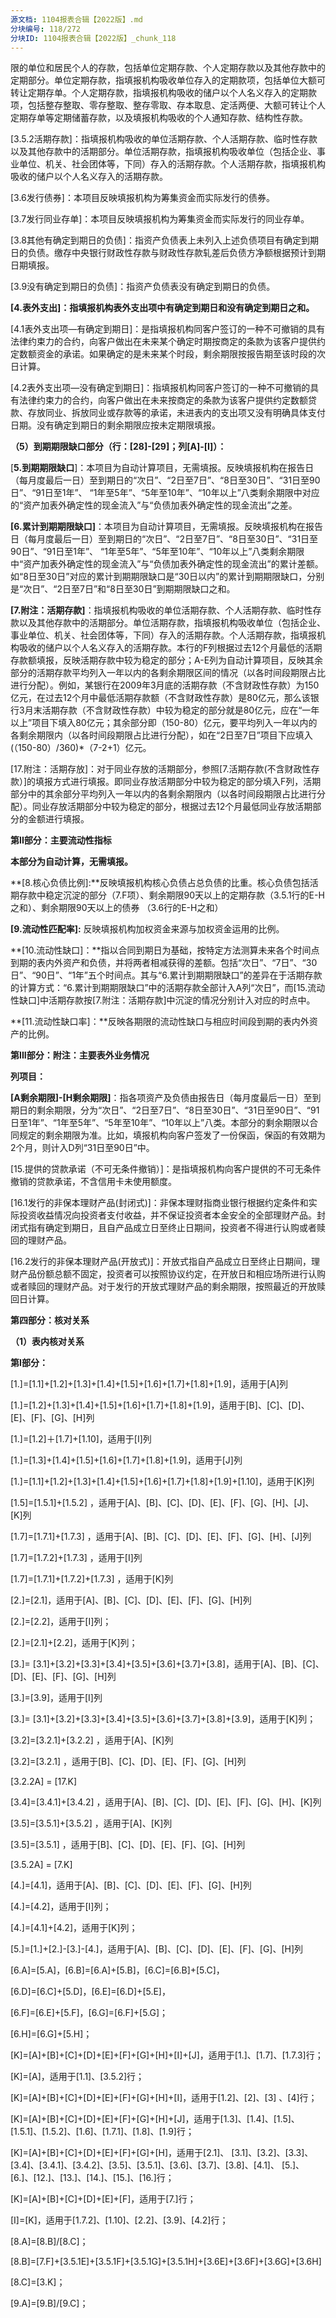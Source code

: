 ```yaml
---
源文档: 1104报表合辑【2022版】.md
分块编号: 118/272
分块ID: 1104报表合辑【2022版】_chunk_118
---
```


限的单位和居民个人的存款，包括单位定期存款、个人定期存款以及其他存款中的定期部分。单位定期存款，指填报机构吸收单位存入的定期款项，包括单位大额可转让定期存单。个人定期存款，指填报机构吸收的储户以个人名义存入的定期款项，包括整存整取、零存整取、整存零取、存本取息、定活两便、大额可转让个人定期存单等定期储蓄存款，以及填报机构吸收的个人通知存款、结构性存款。

[3.5.2活期存款]：指填报机构吸收的单位活期存款、个人活期存款、临时性存款以及其他存款中的活期部分。单位活期存款，指填报机构吸收单位（包括企业、事业单位、机关、社会团体等，下同）存入的活期存款。个人活期存款，指填报机构吸收的储户以个人名义存入的活期存款。

[3.6发行债券]：本项目反映填报机构为筹集资金而实际发行的债券。

[3.7发行同业存单]：本项目反映填报机构为筹集资金而实际发行的同业存单。

[3.8其他有确定到期日的负债]：指资产负债表上未列入上述负债项目有确定到期日的负债。缴存中央银行财政性存款与财政性存款轧差后负债方净额根据预计到期日期填报。

[3.9没有确定到期日的负债]：指资产负债表没有确定到期日的负债。

**[4.表外支出]：指填报机构表外支出项中有确定到期日和没有确定到期日之和。**

[4.1表外支出项—有确定到期日]：是指填报机构同客户签订的一种不可撤销的具有法律约束力的合约，向客户做出在未来某个确定时期按商定的条款为该客户提供约定数额资金的承诺。如果确定的是未来某个时段，剩余期限按报告期至该时段的次日计算。

[4.2表外支出项—没有确定到期日]：指填报机构同客户签订的一种不可撤销的具有法律约束力的合约，向客户做出在未来按商定的条款为该客户提供约定数额贷款、存放同业、拆放同业或存款等的承诺，未进表内的支出项又没有明确具体支付日期。没有确定到期日的剩余期限应按未定期限填报。

**（5）到期期限缺口部分（行：[28]-[29]；列[A]-[I]）：**

[**5.到期期限缺口**]：本项目为自动计算项目，无需填报。反映填报机构在报告日（每月度最后一日）至到期日的“次日”、“2日至7日”、“8日至30日”、“31日至90日”、“91日至1年”、 “1年至5年”、“5年至10年”、“10年以上”八类剩余期限中对应的“资产加表外确定性的现金流入”与“负债加表外确定性的现金流出”之差。

**[6.累计到期期限缺口]**：本项目为自动计算项目，无需填报。反映填报机构在报告日（每月度最后一日）至到期日的“次日”、“2日至7日”、“8日至30日”、“31日至90日”、“91日至1年”、 “1年至5年”、“5年至10年”、“10年以上”八类剩余期限中“资产加表外确定性的现金流入”与“负债加表外确定性的现金流出”的累计差额。如“8日至30日”对应的累计到期期限缺口是“30日以内”的累计到期期限缺口，分别是“次日”、“2日至7日”和“8日至30日”到期期限缺口之和。

**[7.附注：活期存款]**：指填报机构吸收的单位活期存款、个人活期存款、临时性存款以及其他存款中的活期部分。单位活期存款，指填报机构吸收单位（包括企业、事业单位、机关、社会团体等，下同）存入的活期存款。个人活期存款，指填报机构吸收的储户以个人名义存入的活期存款。本行的F列根据过去12个月最低的活期存款额填报，反映活期存款中较为稳定的部分；A-E列为自动计算项目，反映其余部分的活期存款平均列入一年以内的各剩余期限区间的情况（以各时间段期限占比进行分配）。例如，某银行在2009年3月底的活期存款（不含财政性存款）为150亿元，在过去12个月中最低活期存款额（不含财政性存款）是80亿元，那么该银行3月末活期存款（不含财政性存款）中较为稳定的部分就是80亿元，应在“一年以上”项目下填入80亿元；其余部分即（150-80）亿元，要平均列入一年以内的各剩余期限内（以各时间段期限占比进行分配），如在“2日至7日”项目下应填入(（150-80）/360)\*（7-2+1）亿元。

[17.附注：活期存放]：对于同业存放的活期部分，参照[7.活期存款(不含财政性存款）]的填报方式进行填报。即同业存放活期部分中较为稳定的部分填入F列，活期部分中的其余部分平均列入一年以内的各剩余期限内（以各时间段期限占比进行分配）。同业存放活期部分中较为稳定的部分，根据过去12个月最低同业存放活期部分的金额进行填报。

**第II部分：主要流动性指标**

**本部分为自动计算，无需填报。**

**[8.核心负债比例]:**反映填报机构核心负债占总负债的比重。核心负债包括活期存款中稳定沉淀的部分（7.F项）、剩余期限90天以上的定期存款（3.5.1行的E-H之和）、剩余期限90天以上的债券 （3.6行的E-H之和）

**[9.流动性匹配率]:** 反映填报机构加权资金来源与加权资金运用的比例。

**[10.流动性缺口]：**指以合同到期日为基础，按特定方法测算未来各个时间点到期的表内外资产和负债，并将两者相减获得的差额。包括“次日”、“7日”、“30日”、“90日”、“1年”五个时间点。其与“6.累计到期期限缺口”的差异在于活期存款的计算方式：“6.累计到期期限缺口”中的活期存款全部计入A列“次日”，而[15.流动性缺口]中活期存款按[7.附注：活期存款]中沉淀的情况分别计入对应的时点中。

**[11.流动性缺口率]：**反映各期限的流动性缺口与相应时间段到期的表内外资产的比例。

**第III部分：附注：主要表外业务情况**

**列项目：**

**[A剩余期限]-[H剩余期限]**：指各项资产及负债由报告日（每月度最后一日）至到期日的剩余期限，分为“次日”、“2日至7日”、“8日至30日”、“31日至90日”、“91日至1年”、“1年至5年”、“5年至10年”、“10年以上”八类。本部分的剩余期限以合同规定的剩余期限为准。比如，填报机构向客户签发了一份保函，保函的有效期为2个月，则计入D列“31日至90日”中。

[12.发行的银行承兑汇票]:指由出票人签发并向填报机构申请，经填报机构承兑的汇票。

[13.发行的跟单信用证]:是指填报机构发行的凭跟单汇票或仅凭单据付款的信用证。单据是指代表货物所有权的单据（如海运提单等），或证明货物已交运的单据（如铁路运单、航空运单、邮包收据）。

[14.发行的保函]:是指填报机构应委托人的申请而开立的有担保性质的书面文件，一旦委托人未按其与受益人签订的合同的约定偿还债务或履行约定义务时，由银行履行担保责任。包括融资性保函和非融资性保函。

[15.提供的贷款承诺（不可无条件撤销）]：是指填报机构向客户提供的不可无条件撤销的贷款承诺，不含信用卡未使用额度。

[16.1发行的非保本理财产品(封闭式)]：非保本理财指商业银行根据约定条件和实际投资收益情况向投资者支付收益，并不保证投资者本金安全的全部理财产品。封闭式指有确定到期日，且自产品成立日至终止日期间，投资者不得进行认购或者赎回的理财产品。

[16.2发行的非保本理财产品(开放式)]：开放式指自产品成立日至终止日期间，理财产品份额总额不固定，投资者可以按照协议约定，在开放日和相应场所进行认购或者赎回的理财产品。对于发行的开放式理财产品的剩余期限，按照最近的开放赎回日计算。

**第四部分：核对关系**

**（1）表内核对关系**

**第I部分：**

[1.]=[1.1]+[1.2]+[1.3]+[1.4]+[1.5]+[1.6]+[1.7]+[1.8]+[1.9]，适用于[A]列

[1.]=[1.2]+[1.3]+[1.4]+[1.5]+[1.6]+[1.7]+[1.8]+[1.9]，适用于[B]、[C]、[D]、[E]、[F]、[G]、[H]列

[1.]=[1.2]＋[1.7]+[1.10]，适用于[I]列

[1.]=[1.3]+[1.4]+[1.5]+[1.6]+[1.7]+[1.8]+[1.9]，适用于[J]列

[1.]=[1.1]+[1.2]+[1.3]+[1.4]+[1.5]+[1.6]+[1.7]+[1.8]+[1.9]+[1.10]，适用于[K]列

[1.5]=[1.5.1]+[1.5.2] ，适用于[A]、[B]、[C]、[D]、[E]、[F]、[G]、[H]、[J]、[K]列

[1.7]=[1.7.1]+[1.7.3] ，适用于[A]、[B]、[C]、[D]、[E]、[F]、[G]、[H]、[J]列

[1.7]=[1.7.2]+[1.7.3] ，适用于[I]列

[1.7]=[1.7.1]+[1.7.2]+[1.7.3] ，适用于[K]列

[2.]=[2.1]，适用于[A]、[B]、[C]、[D]、[E]、[F]、[G]、[H]列

[2.]=[2.2]，适用于[I]列；

[2.]=[2.1]+[2.2]，适用于[K]列；

[3.]= [3.1]+[3.2]+[3.3]+[3.4]+[3.5]+[3.6]+[3.7]+[3.8]，适用于[A]、[B]、[C]、[D]、[E]、[F]、[G]、[H]列

[3.]=[3.9]，适用于[I]列

[3.]= [3.1]+[3.2]+[3.3]+[3.4]+[3.5]+[3.6]+[3.7]+[3.8]+[3.9]，适用于[K]列；

[3.2]=[3.2.1]+[3.2.2] ，适用于[A]、[K]列

[3.2]=[3.2.1] ，适用于[B]、[C]、[D]、[E]、[F]、[G]、[H]列

[3.2.2A] = [17.K]

[3.4]=[3.4.1]+[3.4.2] ，适用于[A]、[B]、[C]、[D]、[E]、[F]、[G]、[H]、[K]列

[3.5]=[3.5.1]+[3.5.2] ，适用于[A]、[K]列

[3.5]=[3.5.1] ，适用于[B]、[C]、[D]、[E]、[F]、[G]、[H]列

[3.5.2A] = [7.K]

[4.]=[4.1]，适用于[A]、[B]、[C]、[D]、[E]、[F]、[G]、[H]列

[4.]=[4.2]，适用于[I]列；

[4.]=[4.1]+[4.2]，适用于[K]列；

[5.]=[1.]+[2.]-[3.]-[4.]，适用于[A]、[B]、[C]、[D]、[E]、[F]、[G]、[H]列

[6.A]=[5.A]，[6.B]=[6.A]+[5.B]，[6.C]=[6.B]+[5.C]，

[6.D]=[6.C]+[5.D]，[6.E]=[6.D]+[5.E]，

[6.F]=[6.E]+[5.F]，[6.G]=[6.F]+[5.G]；

[6.H]=[6.G]+[5.H]；

[K]=[A]+[B]+[C]+[D]+[E]+[F]+[G]+[H]+[I]+[J]，适用于[1.]、[1.7]、[1.7.3]行；

[K]=[A]，适用于[1.1]、[3.5.2]行；

[K]=[A]+[B]+[C]+[D]+[E]+[F]+[G]+[H]+[I]，适用于[1.2]、[2]、[3] 、[4]行；

[K]=[A]+[B]+[C]+[D]+[E]+[F]+[G]+[H]+[J]，适用于[1.3]、[1.4]、[1.5]、[1.5.1]、[1.5.2]、[1.6]、[1.7.1]、[1.8]、[1.9]行；

[K]=[A]+[B]+[C]+[D]+[E]+[F]+[G]+[H]，适用于[2.1]、 [3.1]、[3.2]、[3.3]、[3.4]、[3.4.1]、[3.4.2]、[3.5]、[3.5.1]、[3.6]、[3.7]、[3.8]、[4.1]、 [5.]、[6.]、[12.]、[13.]、[14.]、[15.]、[16.]行；

[K]=[A]+[B]+[C]+[D]+[E]+[F]，适用于[7.]行；

[I]=[K]，适用于[1.7.2]、[1.10]、[2.2]、[3.9]、[4.2]行；

[8.A]=[8.B]/[8.C]；

[8.B]=[7.F]+[3.5.1E]+[3.5.1F]+[3.5.1G]+[3.5.1H]+[3.6E]+[3.6F]+[3.6G]+[3.6H]

[8.C]=[3.K]；

[9.A]=[9.B]/[9.C]；
